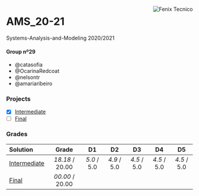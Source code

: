 <a href="http://fenix.tecnico.ulisboa.pt"><img align="right" src="https://fenix.tecnico.ulisboa.pt/api/bennu-portal/configuration/logo" alt="Fenix Tecnico"></a>

# AMS_20-21

Systems-Analysis-and-Modeling 2020/2021

#### Group nº29
- @catasofia
- @OcarinaRedcoat
- @nelsontr
- @amariaribeiro

### Projects

- [x] [Intermediate](Entrega2/)
- [ ] [Final]()

### Grades
| Solution          | Grade 				| D1 		| D2 		| D3 	| D4 		| D5 		|
| :-----------------| :-------------------: | :-------------------: | :-------------------: | :-------------------: | :-------------------: | :-------------------: |
| [Intermediate](https://github.com/catasofia/Systems-Analysis-and-Modeling/tree/p2)	| *18.18* / 20.00     | *5.0* / 5.0 | *4.9* / 5.0 | *4.5* / 5.0 | *4.5* / 5.0 | *4.5* / 5.0 |
| [Final]()	| *00.00* / 20.00         |            |            |            |            |            |
